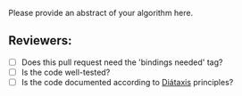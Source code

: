 Please provide an abstract of your algorithm here.

## Reviewers:

- [ ] Does this pull request need the 'bindings needed' tag?
- [ ] Is the code well-tested?
- [ ] Is the code documented according to [Diátaxis](https://diataxis.fr/) principles?
